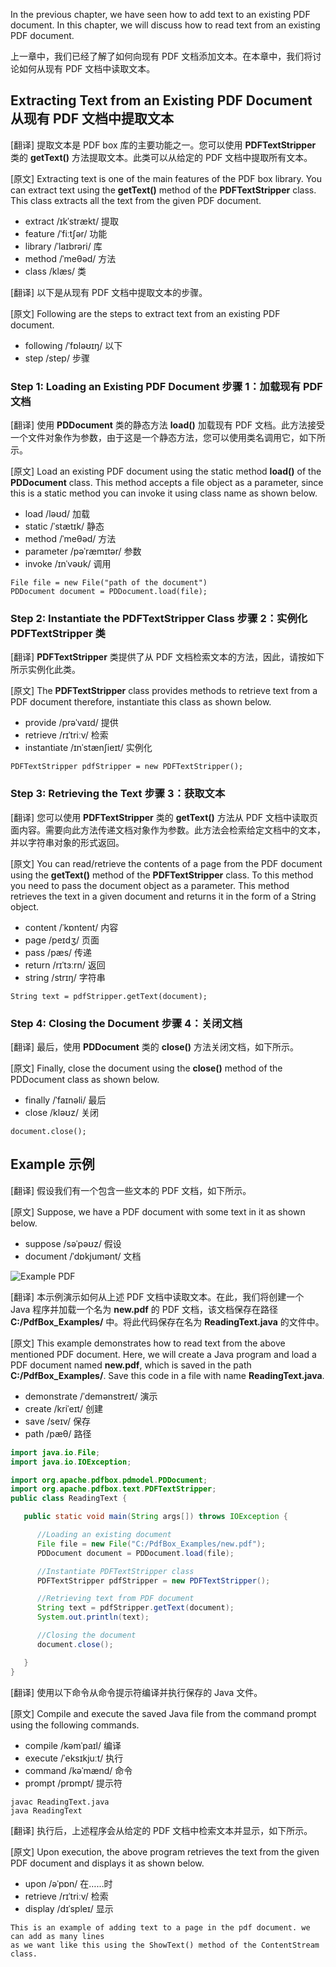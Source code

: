 In the previous chapter, we have seen how to add text to an existing PDF document. In this chapter, we will discuss how to read text from an existing PDF document.

上一章中，我们已经了解了如何向现有 PDF 文档添加文本。在本章中，我们将讨论如何从现有 PDF 文档中读取文本。

## Extracting Text from an Existing PDF Document  从现有 PDF 文档中提取文本

[翻译] 提取文本是 PDF box 库的主要功能之一。您可以使用 **PDFTextStripper** 类的 **getText()** 方法提取文本。此类可以从给定的 PDF 文档中提取所有文本。

[原文] Extracting text is one of the main features of the PDF box library. You can extract text using the **getText()** method of the **PDFTextStripper** class. This class extracts all the text from the given PDF document.

- extract /ɪkˈstrækt/ 提取
- feature /ˈfiːtʃər/ 功能
- library /ˈlaɪbrəri/ 库
- method /ˈmeθəd/ 方法
- class /klæs/ 类

[翻译] 以下是从现有 PDF 文档中提取文本的步骤。

[原文] Following are the steps to extract text from an existing PDF document.

- following /ˈfɒləʊɪŋ/ 以下
- step /step/ 步骤

### Step 1: Loading an Existing PDF Document  步骤 1：加载现有 PDF 文档

[翻译] 使用 **PDDocument** 类的静态方法 **load()** 加载现有 PDF 文档。此方法接受一个文件对象作为参数，由于这是一个静态方法，您可以使用类名调用它，如下所示。

[原文] Load an existing PDF document using the static method **load()** of the **PDDocument** class. This method accepts a file object as a parameter, since this is a static method you can invoke it using class name as shown below.

- load /ləʊd/ 加载
- static /ˈstætɪk/ 静态
- method /ˈmeθəd/ 方法
- parameter /pəˈræmɪtər/ 参数
- invoke /ɪnˈvəʊk/ 调用

```
File file = new File("path of the document") 
PDDocument document = PDDocument.load(file);
```

### Step 2: Instantiate the PDFTextStripper Class  步骤 2：实例化 PDFTextStripper 类

[翻译] **PDFTextStripper** 类提供了从 PDF 文档检索文本的方法，因此，请按如下所示实例化此类。

[原文] The **PDFTextStripper** class provides methods to retrieve text from a PDF document therefore, instantiate this class as shown below.

- provide /prəˈvaɪd/ 提供
- retrieve /rɪˈtriːv/ 检索
- instantiate /ɪnˈstænʃieɪt/ 实例化

```
PDFTextStripper pdfStripper = new PDFTextStripper();
```

### Step 3: Retrieving the Text  步骤 3：获取文本

[翻译] 您可以使用 **PDFTextStripper** 类的 **getText()** 方法从 PDF 文档中读取页面内容。需要向此方法传递文档对象作为参数。此方法会检索给定文档中的文本，并以字符串对象的形式返回。

[原文] You can read/retrieve the contents of a page from the PDF document using the **getText()** method of the **PDFTextStripper** class. To this method you need to pass the document object as a parameter. This method retrieves the text in a given document and returns it in the form of a String object.

- content /ˈkɒntent/ 内容
- page /peɪdʒ/ 页面
- pass /pæs/ 传递
- return /rɪˈtɜːrn/ 返回
- string /strɪŋ/ 字符串

```
String text = pdfStripper.getText(document);
```

### Step 4: Closing the Document  步骤 4：关闭文档

[翻译] 最后，使用 **PDDocument** 类的 **close()** 方法关闭文档，如下所示。

[原文] Finally, close the document using the **close()** method of the PDDocument class as shown below.

- finally /ˈfaɪnəli/ 最后
- close /kləʊz/ 关闭

```
document.close();
```


## Example  示例

[翻译] 假设我们有一个包含一些文本的 PDF 文档，如下所示。

[原文] Suppose, we have a PDF document with some text in it as shown below.

- suppose /səˈpəʊz/ 假设
- document /ˈdɒkjumənt/ 文档

![Example PDF](https://www.tutorialspoint.com/pdfbox/images/example_pdf.jpg)

[翻译] 本示例演示如何从上述 PDF 文档中读取文本。在此，我们将创建一个 Java 程序并加载一个名为 **new.pdf** 的 PDF 文档，该文档保存在路径 **C:/PdfBox_Examples/** 中。将此代码保存在名为 **ReadingText.java** 的文件中。

[原文] This example demonstrates how to read text from the above mentioned PDF document. Here, we will create a Java program and load a PDF document named **new.pdf**, which is saved in the path **C:/PdfBox_Examples/**. Save this code in a file with name **ReadingText.java**.

- demonstrate /ˈdemənstreɪt/ 演示
- create /kriˈeɪt/ 创建
- save /seɪv/ 保存
- path /pæθ/ 路径

```java
import java.io.File;
import java.io.IOException;

import org.apache.pdfbox.pdmodel.PDDocument;
import org.apache.pdfbox.text.PDFTextStripper;
public class ReadingText {

   public static void main(String args[]) throws IOException {

      //Loading an existing document
      File file = new File("C:/PdfBox_Examples/new.pdf");
      PDDocument document = PDDocument.load(file);

      //Instantiate PDFTextStripper class
      PDFTextStripper pdfStripper = new PDFTextStripper();

      //Retrieving text from PDF document
      String text = pdfStripper.getText(document);
      System.out.println(text);

      //Closing the document
      document.close();

   }
}
```

[翻译] 使用以下命令从命令提示符编译并执行保存的 Java 文件。

[原文] Compile and execute the saved Java file from the command prompt using the following commands.

- compile /kəmˈpaɪl/ 编译
- execute /ˈeksɪkjuːt/ 执行
- command /kəˈmænd/ 命令
- prompt /prɒmpt/ 提示符

```
javac ReadingText.java 
java ReadingText
```

[翻译] 执行后，上述程序会从给定的 PDF 文档中检索文本并显示，如下所示。

[原文] Upon execution, the above program retrieves the text from the given PDF document and displays it as shown below.

- upon /əˈpɒn/ 在……时
- retrieve /rɪˈtriːv/ 检索
- display /dɪˈspleɪ/ 显示

```
This is an example of adding text to a page in the pdf document. we can add as many lines
as we want like this using the ShowText() method of the ContentStream class.
```